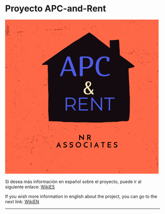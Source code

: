 
# Proyecto APC-and-Rent
<img src="img/logo.png"> 


<p align="align">
  
  Si desea más información en español sobre el proyecto, puede ir al siguiente enlace:   [WikiES](https://github.com/nuhazet6/APC-and-Rent/wiki)

  If you wish more information in english about the project, you can go to the next link: [WikiEN](https://github.com/nuhazet6/APC-and-Rent/wiki/Home-EN)
  
</p>
<hr>
